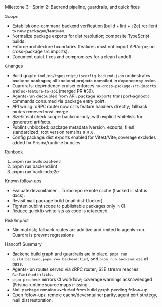 Milestone 3 - Sprint 2: Backend pipeline, guardrails, and quick fixes

Scope
- Establish one-command backend verification (build + lint + e2e) resilient to new packages/features.
- Normalize package exports for dist resolution; composite TypeScript builds.
- Enforce architecture boundaries (features must not import API/orpc; no cross-package src imports).
- Document quick fixes and compromises for a clean handoff.

Changes
- Build graph: `tooling/typescript/tsconfig.backend.json` orchestrates backend packages; all backend projects compiled in dependency order.
- Guardrails: dependency-cruiser enforces `no-cross-package-src-imports` and `no-feature-to-api` (merged PR #39).
- Agents-run decoupled from API; package exports transport-agnostic commands consumed via package entry point.
- API wiring: oRPC router now calls feature handlers directly; fallback routes removed post-merge.
- Size/literal check scope: backend-only, with explicit whitelists for generated artifacts.
- Publint unblocked: package metadata (version, exports, files) standardized; root version remains `0.0.0`.
- Config package: dist exports enabled for Vitest/Vite; coverage excludes added for Prisma/runtime bundles.

Runbook
1) pnpm run build:backend
2) pnpm run backend:lint
3) pnpm run backend:e2e

Known follow-ups
- Evaluate devcontainer + Turborepo remote cache (tracked in status docs).
- Revisit mail package build (mail-dist-blocker).
- Tighten publint scope to publishable packages only in CI.
- Reduce quickfix whitelists as code is refactored.

Risk/Impact
- Minimal risk; fallback routes are additive and limited to agents-run. Guardrails prevent regressions.

Handoff Summary
- Backend build graph and guardrails are in place. `pnpm run build:backend`, `pnpm run backend:lint`, and `pnpm run backend:e2e` all pass.
- Agents-run routes served via oRPC router; SSE stream reaches `RunFinished` in tests.
- `pnpm pr:check` mirrors CI workflow; coverage warnings acknowledged (Prisma runtime source maps missing).
- Mail package remains excluded from build graph pending follow-up.
- Open follow-ups: remote cache/devcontainer parity, agent port strategy, mail dist restoration.


